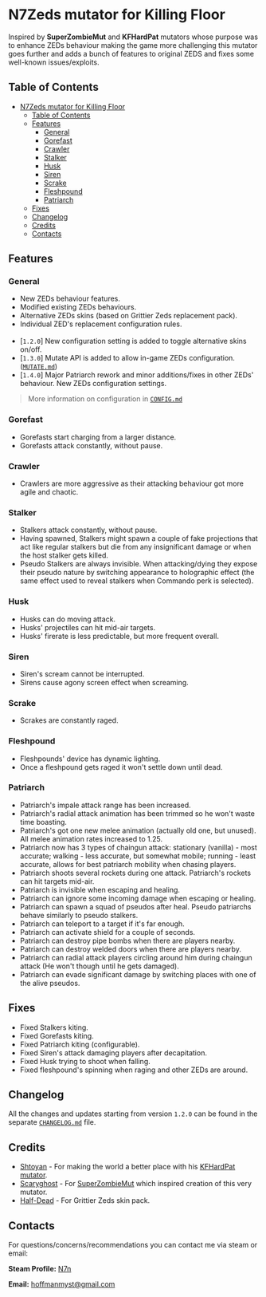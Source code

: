 # N7Zeds mutator for Killing Floor

Inspired by **SuperZombieMut** and **KFHardPat** mutators whose purpose was to enhance ZEDs behaviour making the game more challenging
this mutator goes further and adds a bunch of features to original ZEDS and fixes some well-known issues/exploits.

## Table of Contents

- [N7Zeds mutator for Killing Floor](#n7zeds-mutator-for-killing-floor)
  - [Table of Contents](#table-of-contents)
  - [Features](#features)
    - [General](#general)
    - [Gorefast](#gorefast)
    - [Crawler](#crawler)
    - [Stalker](#stalker)
    - [Husk](#husk)
    - [Siren](#siren)
    - [Scrake](#scrake)
    - [Fleshpound](#fleshpound)
    - [Patriarch](#patriarch)
  - [Fixes](#fixes)
  - [Changelog](#changelog)
  - [Credits](#credits)
  - [Contacts](#contacts)

## Features

### General

- New ZEDs behaviour features.
- Modified existing ZEDs behaviours.
- Alternative ZEDs skins (based on Grittier Zeds replacement pack).
- Individual ZED's replacement configuration rules.
<br><br>
- [`1.2.0`] New configuration setting is added to toggle alternative skins on/off.
- [`1.3.0`] Mutate API is added to allow in-game ZEDs configuration. ([`MUTATE.md`](./MUTATE.md))
- [`1.4.0`] Major Patriarch rework and minor additions/fixes in other ZEDs' behaviour. New ZEDs configuration settings.

> More information on configuration in [`CONFIG.md`](./CONFIG.md)

### Gorefast

- Gorefasts start charging from a larger distance.
- Gorefasts attack constantly, without pause.

### Crawler

- Crawlers are more aggressive as their attacking behaviour got more agile and chaotic.

### Stalker

- Stalkers attack constantly, without pause.
- Having spawned, Stalkers might spawn a couple of fake projections that act like regular stalkers but die from any insignificant damage or when the host stalker gets killed.
- Pseudo Stalkers are always invisible. When attacking/dying they expose their pseudo nature by switching appearance to holographic effect (the same effect used to reveal stalkers when Commando perk is selected).

### Husk

- Husks can do moving attack.
- Husks' projectiles can hit mid-air targets.
- Husks' firerate is less predictable, but more frequent overall.

### Siren

- Siren's scream cannot be interrupted.
- Sirens cause agony screen effect when screaming.

### Scrake

- Scrakes are constantly raged.

### Fleshpound

- Fleshpounds' device has dynamic lighting.
- Once a fleshpound gets raged it won't settle down until dead.

### Patriarch

- Patriarch's impale attack range has been increased.
- Patriarch's radial attack animation has been trimmed so he won't waste time boasting.
- Patriarch's got one new melee animation (actually old one, but unused). All melee animation rates increased to 1.25.
- Patriarch now has 3 types of chaingun attack: stationary (vanilla) - most accurate; walking - less accurate, but somewhat mobile; running - least accurate, allows for best patriarch mobility when chasing players.
- Patriarch shoots several rockets during one attack. Patriarch's rockets can hit targets mid-air.
- Patriarch is invisible when escaping and healing.
- Patriarch can ignore some incoming damage when escaping or healing.
- Patriarch can spawn a squad of pseudos after heal. Pseudo patriarchs behave similarly to pseudo stalkers.
- Patriarch can teleport to a target if it's far enough.
- Patriarch can activate shield for a couple of seconds.
- Patriarch can destroy pipe bombs when there are players nearby.
- Patriarch can destroy welded doors when there are players nearby.
- Patriarch can radial attack players circling around him during chaingun attack (He won't though until he gets damaged).
- Patriarch can evade significant damage by switching places with one of the alive pseudos.

## Fixes

- Fixed Stalkers kiting.
- Fixed Gorefasts kiting.
- Fixed Patriarch kiting (configurable).
- Fixed Siren's attack damaging players after decapitation.
- Fixed Husk trying to shoot when falling.
- Fixed fleshpound's spinning when raging and other ZEDs are around.

## Changelog

All the changes and updates starting from version `1.2.0` can be found in the separate [`CHANGELOG.md`](./CHANGELOG.md) file.

## Credits

- [Shtoyan](https://github.com/Shtoyan) - For making the world a better place with his [KFHardPat mutator](https://github.com/InsultingPros/KFHardPatF).
- [Scaryghost](https://github.com/scaryghost) - For [SuperZombieMut](https://github.com/scaryghost/SuperZombieMut) which inspired creation of this very mutator.
- [Half-Dead](https://forums.tripwireinteractive.com/index.php?threads/replacement-grittier-classic-style-zeds.80060/) - For Grittier Zeds skin pack.

## Contacts

For questions/concerns/recommendations you can contact me via steam or email:

**Steam Profile:** [N7n](https://steamcommunity.com/id/NSHoffman/)

**Email:** [hoffmanmyst@gmail.com](mailto:hoffmanmyst@gmail.com)
